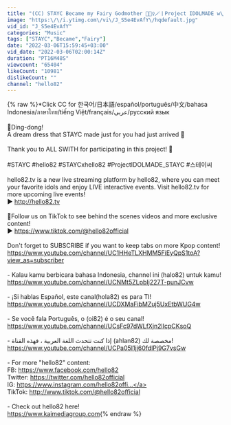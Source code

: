 ```yaml
---
title: "(CC) STAYC Became my Fairy Godmother 🧚🏻‍♀️🪄ㅣProject IDOLMADE w\/ STAYC"
image: "https:\/\/i.ytimg.com\/vi\/J_S5e4EvAfY\/hqdefault.jpg"
vid_id: "J_S5e4EvAfY"
categories: "Music"
tags: ["STAYC","Became","Fairy"]
date: "2022-03-06T15:59:45+03:00"
vid_date: "2022-03-06T02:00:14Z"
duration: "PT16M48S"
viewcount: "65404"
likeCount: "10981"
dislikeCount: ""
channel: "hello82"
---
```

{% raw %}*Click CC for 한국어/日本語/español/português/中文/bahasa Indonesia/ภาษาไทย/tiếng Việt/français/عربى/русский язык<br /><br />💌Ding-dong! <br />A dream dress that STAYC made just for you had just arrived 🎁 <br /><br />Thank you to ALL SWITH for participating in this project! 💞<br /><br />#STAYC #hello82 #STAYCxhello82 #ProjectIDOLMADE_STAYC #스테이씨<br /><br />hello82.tv is a new live streaming platform by hello82, where you can meet your favorite idols and enjoy LIVE interactive events. Visit hello82.tv for more upcoming live events!<br />▶︎ <a rel="nofollow" target="blank" href="http://hello82.tv​">http://hello82.tv​</a><br /><br />💌Follow us on TikTok to see behind the scenes videos and more exclusive content! <br />▶️ <a rel="nofollow" target="blank" href="https://www.tiktok.com/@hello82official​">https://www.tiktok.com/@hello82official​</a><br /><br />Don't forget to SUBSCRIBE if you want to keep tabs on more Kpop content!<br /><a rel="nofollow" target="blank" href="https://www.youtube.com/channel/UC1HHeTLXHMM5FiEyQpS1toA?view_as=subscriber">https://www.youtube.com/channel/UC1HHeTLXHMM5FiEyQpS1toA?view_as=subscriber</a><br /><br />- Kalau kamu berbicara bahasa Indonesia, channel ini (halo82) untuk kamu!<br /><a rel="nofollow" target="blank" href="https://www.youtube.com/channel/UCNMt5ZLpbIj227T-punJCvw">https://www.youtube.com/channel/UCNMt5ZLpbIj227T-punJCvw</a><br /><br />- ¡Si hablas Español, este canal(hola82) es para TI!<br /><a rel="nofollow" target="blank" href="https://www.youtube.com/channel/UCDXMaFibMZuj5UxEtbWUG4w">https://www.youtube.com/channel/UCDXMaFibMZuj5UxEtbWUG4w</a><br /><br />- Se você fala Português, o (oi82) é o seu canal!<br /><a rel="nofollow" target="blank" href="https://www.youtube.com/channel/UCsFc97dWLfXjn2lIcpCKsoQ">https://www.youtube.com/channel/UCsFc97dWLfXjn2lIcpCKsoQ</a><br /><br />- إذا كنت تتحدث اللغة العربية ، فهذه القناة (ahlan82) مخصصة لك!<br /><a rel="nofollow" target="blank" href="https://www.youtube.com/channel/UCPa05I1jj60fdlPj9G7vsGw">https://www.youtube.com/channel/UCPa05I1jj60fdlPj9G7vsGw</a><br /><br />- For more &quot;hello82&quot; content:<br />FB: <a rel="nofollow" target="blank" href="https://www.facebook.com/hello82​">https://www.facebook.com/hello82​</a><br />Twitter: <a rel="nofollow" target="blank" href="https://twitter.com/hello82official​">https://twitter.com/hello82official​</a><br />IG: <a rel="nofollow" target="blank" href="https://www.instagram.com/hello82offi​...">https://www.instagram.com/hello82offi​...</a><br />TikTok: <a rel="nofollow" target="blank" href="http://www.tiktok.com/@hello82official​">http://www.tiktok.com/@hello82official​</a> <br /><br />- Check out hello82 here!<br /> <a rel="nofollow" target="blank" href="https://www.kaimediagroup.com">https://www.kaimediagroup.com</a>{% endraw %}
